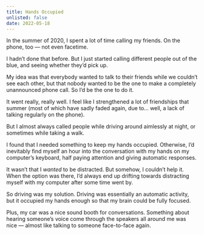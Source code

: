 ```yaml
---
title: Hands Occupied
unlisted: false
date: 2022-05-18
---
```


In the summer of 2020, I spent a lot of time calling my friends. On the phone, too — not even facetime.

I hadn’t done that before. But I just started calling different people out of the blue, and seeing whether they’d pick up.

My idea was that everybody wanted to talk to their friends while we couldn’t see each other, but that nobody wanted to be the one to make a completely unannounced phone call. So I’d be the one to do it.

It went really, really well. I feel like I strengthened a lot of friendships that summer (most of which have sadly faded again, due to... well, a lack of talking regularly on the phone).

But I almost always called people while driving around aimlessly at night, or sometimes while taking a walk.

I found that I needed something to keep my hands occupied. Otherwise, I’d inevitably find myself an hour into the conversation with my hands on my computer’s keyboard, half paying attention and giving automatic responses.

It wasn’t that I _wanted_ to be distracted. But somehow, I couldn’t help it. When the option was there, I’d always end up drifting towards distracting myself with my computer after some time went by.

So driving was my solution. Driving was essentially an automatic activity, but it occupied my hands enough so that my brain could be fully focused.

Plus, my car was a nice sound booth for conversations. Something about hearing someone’s voice come through the speakers all around me was nice — almost like talking to someone face-to-face again.
